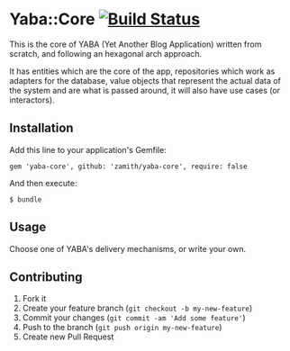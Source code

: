# Yaba::Core [![Build Status](https://travis-ci.org/zamith/yaba-core.png?branch=master)](https://travis-ci.org/zamith/yaba-core)

This is the core of YABA (Yet Another Blog Application) written from scratch,
and following an hexagonal arch approach.

It has entities which are the core of the app, repositories which work as
adapters for the database, value objects that represent the actual data of the
system and are what is passed around, it will also have use cases (or
interactors).

## Installation

Add this line to your application's Gemfile:

    gem 'yaba-core', github: 'zamith/yaba-core', require: false

And then execute:

    $ bundle

## Usage

Choose one of YABA's delivery mechanisms, or write your own.

## Contributing

  1. Fork it
  2. Create your feature branch (`git checkout -b my-new-feature`)
  3. Commit your changes (`git commit -am 'Add some feature'`)
  4. Push to the branch (`git push origin my-new-feature`)
  5. Create new Pull Request
